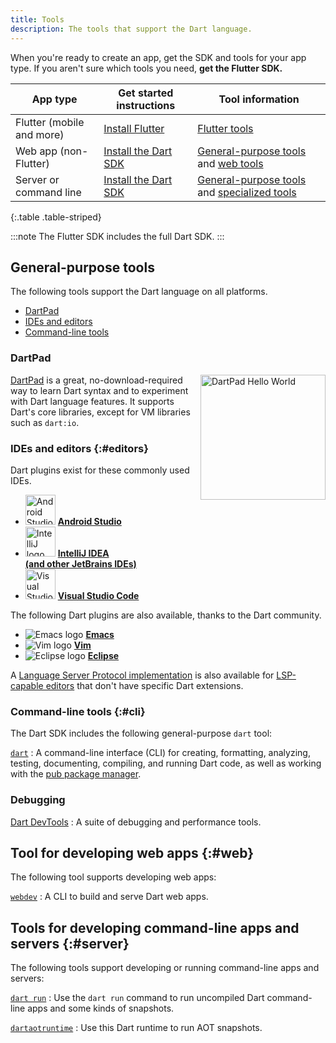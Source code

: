 ```yaml
---
title: Tools
description: The tools that support the Dart language.
---
```


When you're ready to create an app, get the SDK and tools for your app
type. If you aren't sure which tools you need, **get the Flutter SDK.**

<div class="table-wrapper">

| App type                  | Get started instructions                                     | Tool information                                           |
|---------------------------|--------------------------------------------------------------|------------------------------------------------------------|
| Flutter (mobile and more) | [Install Flutter]({{site.flutter-docs}}/get-started/install) | [Flutter tools]({{site.flutter-docs}}/using-ide)           |
| Web app (non-Flutter)     | [Install the Dart SDK](/tools/sdk)                           | [General-purpose tools][] and [web tools](#web)            |
| Server or command line    | [Install the Dart SDK](/tools/sdk)                           | [General-purpose tools][] and [specialized tools](#server) |

{:.table .table-striped}
</div>

[General-purpose tools]: #general-purpose-tools

:::note
  The Flutter SDK includes the full Dart SDK.
:::

## General-purpose tools

The following tools support the Dart language on all platforms.

* [DartPad](#dartpad)
* [IDEs and editors](#editors)
* [Command-line tools](#cli)


### DartPad

<img src="/assets/img/dartpad-hello.png" alt="DartPad Hello World" width="200px" align="right" />

[DartPad](/tools/dartpad) is
a great, no-download-required way to learn Dart syntax
and to experiment with Dart language features.
It supports Dart's core libraries,
except for VM libraries such as `dart:io`.


<a id="ides-and-editors"></a>
### IDEs and editors {:#editors}

Dart plugins exist for these commonly used IDEs.

<ul class="cols2">
<li>
<img src="/assets/img/tools/android_studio.svg" width="48" alt="Android Studio logo">
<a href="/tools/jetbrains-plugin"><b>Android Studio</b></a>
</li>
<li>
<img src="/assets/img/tools/intellij-idea.svg" width="48" alt="IntelliJ logo">
<a href="/tools/jetbrains-plugin"><b>IntelliJ IDEA<br>
(and other JetBrains IDEs)</b></a>
</li>
<li>
<img src="/assets/img/tools/vscode.svg"
     width="48" alt="Visual Studio Code logo">
<a href="/tools/vs-code"><b>Visual Studio Code</b></a>
</li>
</ul>

The following Dart plugins are also available,
thanks to the Dart community.

<ul class="cols2">
<li>
<img src="/assets/img/tools/emacs.png" alt="Emacs logo">
<a href="https://github.com/nex3/dart-mode"><b>Emacs</b></a>
</li>
<li>
<img src="/assets/img/tools/vim.png" alt="Vim logo">
<a href="https://github.com/dart-lang/dart-vim-plugin"><b>Vim</b></a>
</li>
<li>
<img src="/assets/img/tools/eclipse-logo.png" alt="Eclipse logo">
<a href="https://github.com/eclipse/dartboard"><b>Eclipse</b></a>
</li>
</ul>

A [Language Server Protocol implementation][LSP] is also available for
[LSP-capable editors][] that don't have specific Dart extensions.

[LSP]: https://github.com/dart-lang/sdk/blob/main/pkg/analysis_server/tool/lsp_spec/README.md
[LSP-capable editors]: https://microsoft.github.io/language-server-protocol/implementors/tools/

### Command-line tools {:#cli}

The Dart SDK includes the following general-purpose `dart` tool:

[`dart`](/tools/dart-tool)
: A command-line interface (CLI) for creating, formatting, analyzing,
  testing, documenting, compiling, and running Dart code,
  as well as working with the [pub package manager](/guides/packages).


### Debugging

[Dart DevTools](/tools/dart-devtools)
: A suite of debugging and performance tools.


## Tool for developing web apps {:#web}

The following tool supports developing web apps:

[`webdev`](/tools/webdev)
: A CLI to build and serve Dart web apps.

## Tools for developing command-line apps and servers {:#server}

The following tools support developing or running
command-line apps and servers:

[`dart run`](/tools/dart-run)
: Use the `dart run` command to run uncompiled Dart command-line apps
  and some kinds of snapshots.

[`dartaotruntime`](/tools/dartaotruntime)
: Use this Dart runtime to run AOT snapshots.
